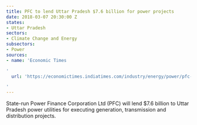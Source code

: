```yaml
---
title: PFC to lend Uttar Pradesh $7.6 billion for power projects
date: 2018-03-07 20:30:00 Z
states:
- Uttar Pradesh
sectors:
- Climate Change and Energy
subsectors:
- Power
sources:
- name: 'Economic Times

'
  url: 'https://economictimes.indiatimes.com/industry/energy/power/pfc-to-lend-rs-50200-crore-to-up-power-utilities/articleshow/63078418.cms

'
---
```


State-run Power Finance Corporation Ltd (PFC) will lend $7.6 billion to Uttar Pradesh power utilities for executing generation, transmission and distribution projects. 
